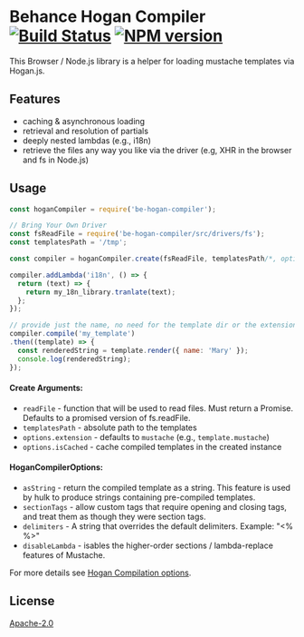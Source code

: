 # Behance Hogan Compiler [![Build Status](https://img.shields.io/travis/behance/be-hogan-compiler.svg)](http://travis-ci.org/behance/be-hogan-compiler) [![NPM version](https://img.shields.io/npm/v/be-hogan-compiler.svg)](https://www.npmjs.com/package/be-hogan-compiler)

This Browser / Node.js library is a helper for loading mustache templates via Hogan.js.


## Features

  - caching & asynchronous loading
  - retrieval and resolution of partials
  - deeply nested lambdas (e.g., i18n)
  - retrieve the files any way you like via the driver (e.g, XHR in the browser and fs in Node.js)


## Usage

```js
const hoganCompiler = require('be-hogan-compiler');

// Bring Your Own Driver
const fsReadFile = require('be-hogan-compiler/src/drivers/fs');
const templatesPath = '/tmp';

const compiler = hoganCompiler.create(fsReadFile, templatesPath/*, options */);

compiler.addLambda('i18n', () => {
  return (text) => {
    return my_18n_library.tranlate(text);
  };
});

// provide just the name, no need for the template dir or the extension
compiler.compile('my_template')
.then((template) => {
  const renderedString = template.render({ name: 'Mary' });
  console.log(renderedString);
});

```


#### Create Arguments:

  - `readFile` - function that will be used to read files. Must return a Promise. Defaults to a promised version of fs.readFile.
  - `templatesPath` - absolute path to the templates
  - `options.extension` - defaults to `mustache` (e.g., `template.mustache`)
  - `options.isCached` - cache compiled templates in the created instance

#### HoganCompilerOptions:

  - `asString` - return the compiled template as a string. This feature is used by hulk to produce strings containing pre-compiled templates.
  - `sectionTags` - allow custom tags that require opening and closing tags, and treat them as though they were section tags.
  - `delimiters` - A string that overrides the default delimiters. Example: "<% %>"
  - `disableLambda` - isables the higher-order sections / lambda-replace features of Mustache.

For more details see [Hogan Compilation options](https://github.com/twitter/hogan.js#compilation-options).



## License

[Apache-2.0](/LICENSE)
